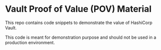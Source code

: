 # Vault Proof of Value (POV) Material

This repo contains code snippets to demonstrate the value of HashiCorp Vault.

This code is meant for demonstration purpose and should not be used in a production environment.
